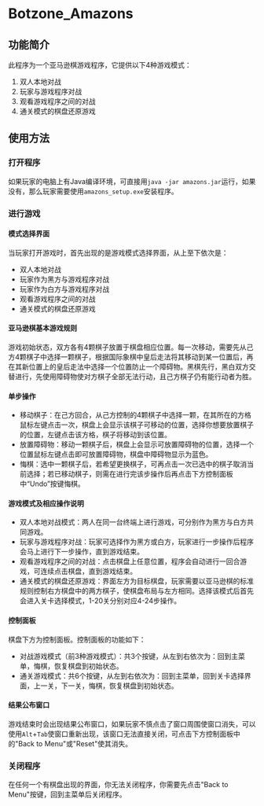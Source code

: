 # Botzone_Amazons

## 功能简介
此程序为一个亚马逊棋游戏程序，它提供以下4种游戏模式：
1. 双人本地对战
2. 玩家与游戏程序对战
3. 观看游戏程序之间的对战
4. 通关模式的棋盘还原游戏

## 使用方法
### 打开程序
如果玩家的电脑上有Java编译环境，可直接用`java -jar amazons.jar`运行，如果没有，那么玩家需要使用`amazons_setup.exe`安装程序。

### 进行游戏
#### 模式选择界面
当玩家打开游戏时，首先出现的是游戏模式选择界面，从上至下依次是：
* 双人本地对战
* 玩家作为黑方与游戏程序对战
* 玩家作为白方与游戏程序对战
* 观看游戏程序之间的对战
* 通关模式的棋盘还原游戏

#### 亚马逊棋基本游戏规则
游戏初始状态，双方各有4颗棋子放置于棋盘相应位置。每一次移动，需要先从己方4颗棋子中选择一颗棋子，根据国际象棋中皇后走法将其移动到某一位置后，再在其新位置上的皇后走法中选择一个位置防止一个障碍物。黑棋先行，黑白双方交替进行，先使用障碍物使对方棋子全部无法行动，且己方棋子仍有能行动者为胜。

#### 单步操作
* 移动棋子：在己方回合，从己方控制的4颗棋子中选择一颗，在其所在的方格鼠标左键点击一次，棋盘上会显示该棋子可移动的位置，选择你想要放置棋子的位置，左键点击该方格，棋子将移动到该位置。
* 放置障碍物：移动一颗棋子后，棋盘上会显示可放置障碍物的位置，选择一个位置鼠标左键点击即可放置障碍物，棋盘中障碍物显示为蓝色。
* 悔棋：选中一颗棋子后，若希望更换棋子，可再点击一次已选中的棋子取消当前选择；若已移动棋子，则需在进行完该步操作后再点击下方控制面板中“Undo”按键悔棋。

#### 游戏模式及相应操作说明
* 双人本地对战模式：两人在同一台终端上进行游戏，可分别作为黑方与白方共同游戏。
* 玩家与游戏程序对战：玩家可选择作为黑方或白方，玩家进行一步操作后程序会马上进行下一步操作，直到游戏结束。
* 观看游戏程序之间的对战：点击棋盘上任意位置，程序会自动进行一回合游戏，可连续点击棋盘，直到游戏结束。
* 通关模式的棋盘还原游戏：界面左方为目标棋盘，玩家需要以亚马逊棋的标准规则控制右方棋盘中的两方棋子，使棋盘布局与左方相同。选择该模式后首先会进入关卡选择模式，1-20关分别对应4-24步操作。

#### 控制面板
棋盘下方为控制面板。控制面板的功能如下：
* 对战游戏模式（前3种游戏模式）：共3个按键，从左到右依次为：回到主菜单，悔棋，恢复棋盘到初始状态。
* 通关游戏模式：共6个按键，从左到右依次为：回到主菜单，回到关卡选择界面，上一关，下一关，悔棋，恢复棋盘到初始状态。

#### 结果公布窗口
游戏结束时会出现结果公布窗口，如果玩家不慎点击了窗口周围使窗口消失，可以使用`Alt`+`Tab`使窗口重新出现，该窗口无法直接关闭，可点击下方控制面板中的"Back to Menu"或"Reset"使其消失。

### 关闭程序
在任何一个有棋盘出现的界面，你无法关闭程序，你需要先点击"Back to Menu"按键，回到主菜单后关闭程序。
